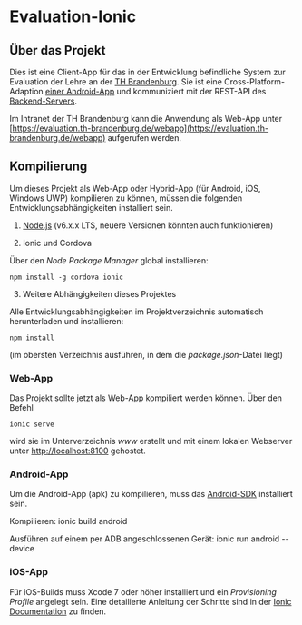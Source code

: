 # Evaluation-Ionic

## Über das Projekt 

Dies ist eine Client-App für das in der Entwicklung befindliche System zur Evaluation der Lehre an der [TH Brandenburg](http://www.th-brandenburg.de). Sie ist eine Cross-Platform-Adaption [einer Android-App](https://github.com/TH-Brandenburg/University-Evaluation-Android) und kommuniziert mit der REST-API des [Backend-Servers](https://github.com/TH-Brandenburg/University-Evaluation-Backend). 

Im Intranet der TH Brandenburg kann die Anwendung als Web-App unter [https://evaluation.th-brandenburg.de/webapp](https://evaluation.th-brandenburg.de/webapp) aufgerufen werden.

## Kompilierung 

Um dieses Projekt als Web-App oder Hybrid-App (für Android, iOS, Windows UWP) kompilieren zu können, müssen die folgenden Entwicklungsabhängigkeiten installiert sein.

1. [Node.js](https://nodejs.org/en/) (v6.x.x LTS, neuere Versionen könnten auch funktionieren)

2. Ionic und Cordova

Über den *Node Package Manager* global installieren:

    npm install -g cordova ionic

3. Weitere Abhängigkeiten dieses Projektes

Alle Entwicklungsabhängigkeiten im Projektverzeichnis automatisch herunterladen und installieren:

    npm install
(im obersten Verzeichnis ausführen, in dem die *package.json*-Datei liegt)

### Web-App
Das Projekt sollte jetzt als Web-App kompiliert werden können. Über den Befehl

    ionic serve 

wird sie im Unterverzeichnis *www* erstellt und mit einem lokalen Webserver unter [http://localhost:8100](http://localhost:8100) gehostet.

### Android-App
Um die Android-App (apk) zu kompilieren, muss das [Android-SDK](https://developer.android.com/studio/index.html#downloads) installiert sein. 

Kompilieren: 
    ionic build android 

Ausführen auf einem per ADB angeschlossenen Gerät:
    ionic run android --device 

### iOS-App 
Für iOS-Builds muss Xcode 7 oder höher installiert und ein *Provisioning Profile* angelegt sein.
Eine detailierte Anleitung der Schritte sind in der [Ionic Documentation](http://ionicframework.com/docs/intro/deploying/) zu finden.

